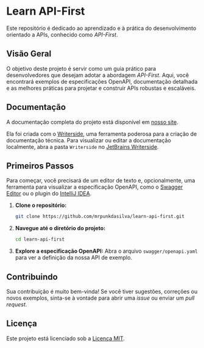 # Learn API-First

Este repositório é dedicado ao aprendizado e à prática do desenvolvimento orientado a APIs, conhecido como *API-First*.

## Visão Geral

O objetivo deste projeto é servir como um guia prático para desenvolvedores que desejam adotar a abordagem *API-First*. Aqui, você encontrará exemplos de especificações OpenAPI, documentação detalhada e as melhores práticas para projetar e construir APIs robustas e escaláveis.

## Documentação

A documentação completa do projeto está disponível em [nosso site](https://mrpunkdasilva.github.io/learn-api-first/).

Ela foi criada com o [Writerside](https://www.jetbrains.com/writerside/), uma ferramenta poderosa para a criação de documentação técnica. Para visualizar ou editar a documentação localmente, abra a pasta `Writerside` no [JetBrains Writerside](https://www.jetbrains.com/writerside/).

## Primeiros Passos

Para começar, você precisará de um editor de texto e, opcionalmente, uma ferramenta para visualizar a especificação OpenAPI, como o [Swagger Editor](https://editor.swagger.io/) ou o plugin do [IntelliJ IDEA](https://plugins.jetbrains.com/plugin/8357-openapi-swagger-editor).

1.  **Clone o repositório:**
    ```bash
    git clone https://github.com/mrpunkdasilva/learn-api-first.git
    ```
2.  **Navegue até o diretório do projeto:**
    ```bash
    cd learn-api-first
    ```
3.  **Explore a especificação OpenAPI:**
    Abra o arquivo `swagger/openapi.yaml` para ver a definição da nossa API de exemplo.

## Contribuindo

Sua contribuição é muito bem-vinda! Se você tiver sugestões, correções ou novos exemplos, sinta-se à vontade para abrir uma *issue* ou enviar um *pull request*.

## Licença

Este projeto está licenciado sob a [Licença MIT](LICENSE).

